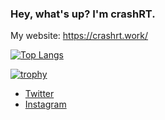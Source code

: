 ### Hey, what's up? I'm crashRT.

My website: https://crashrt.work/


[![Top Langs](https://github-readme-stats.vercel.app/api/top-langs/?username=crashRT&layout=compact&theme=onedark)](https://github.com/anuraghazra/github-readme-stats)


[![trophy](https://github-profile-trophy.vercel.app/?username=crashRT&theme=onedark)](https://github.com/ryo-ma/github-profile-trophy)

- [Twitter](https://twitter.com/crashRT_doyo)
- [Instagram](https://www.instagram.com/crashrt1121/)

<!--
**crashRT/crashRT** is a ✨ _special_ ✨ repository because its `README.md` (this file) appears on your GitHub profile.

Here are some ideas to get you started:

- 🔭 I’m currently working on ...
- 🌱 I’m currently learning ...
- 👯 I’m looking to collaborate on ...
- 🤔 I’m looking for help with ...
- 💬 Ask me about ...
- 📫 How to reach me: ...
- 😄 Pronouns: ...
- ⚡ Fun fact: ...
-->
